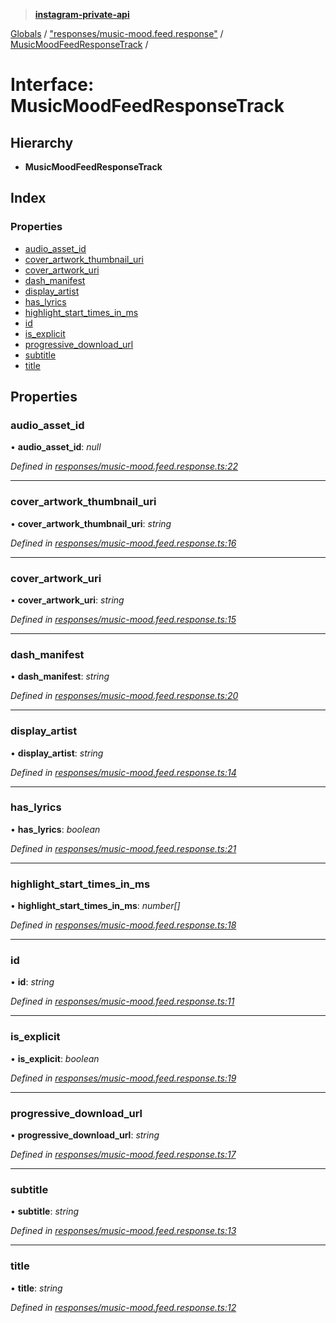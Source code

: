 > **[instagram-private-api](../README.md)**

[Globals](../globals.md) / ["responses/music-mood.feed.response"](../modules/_responses_music_mood_feed_response_.md) / [MusicMoodFeedResponseTrack](_responses_music_mood_feed_response_.musicmoodfeedresponsetrack.md) /

# Interface: MusicMoodFeedResponseTrack

## Hierarchy

* **MusicMoodFeedResponseTrack**

## Index

### Properties

* [audio_asset_id](_responses_music_mood_feed_response_.musicmoodfeedresponsetrack.md#audio_asset_id)
* [cover_artwork_thumbnail_uri](_responses_music_mood_feed_response_.musicmoodfeedresponsetrack.md#cover_artwork_thumbnail_uri)
* [cover_artwork_uri](_responses_music_mood_feed_response_.musicmoodfeedresponsetrack.md#cover_artwork_uri)
* [dash_manifest](_responses_music_mood_feed_response_.musicmoodfeedresponsetrack.md#dash_manifest)
* [display_artist](_responses_music_mood_feed_response_.musicmoodfeedresponsetrack.md#display_artist)
* [has_lyrics](_responses_music_mood_feed_response_.musicmoodfeedresponsetrack.md#has_lyrics)
* [highlight_start_times_in_ms](_responses_music_mood_feed_response_.musicmoodfeedresponsetrack.md#highlight_start_times_in_ms)
* [id](_responses_music_mood_feed_response_.musicmoodfeedresponsetrack.md#id)
* [is_explicit](_responses_music_mood_feed_response_.musicmoodfeedresponsetrack.md#is_explicit)
* [progressive_download_url](_responses_music_mood_feed_response_.musicmoodfeedresponsetrack.md#progressive_download_url)
* [subtitle](_responses_music_mood_feed_response_.musicmoodfeedresponsetrack.md#subtitle)
* [title](_responses_music_mood_feed_response_.musicmoodfeedresponsetrack.md#title)

## Properties

###  audio_asset_id

• **audio_asset_id**: *null*

*Defined in [responses/music-mood.feed.response.ts:22](https://github.com/Nerixyz/instagram-private-api/blob/e5037ee/src/responses/music-mood.feed.response.ts#L22)*

___

###  cover_artwork_thumbnail_uri

• **cover_artwork_thumbnail_uri**: *string*

*Defined in [responses/music-mood.feed.response.ts:16](https://github.com/Nerixyz/instagram-private-api/blob/e5037ee/src/responses/music-mood.feed.response.ts#L16)*

___

###  cover_artwork_uri

• **cover_artwork_uri**: *string*

*Defined in [responses/music-mood.feed.response.ts:15](https://github.com/Nerixyz/instagram-private-api/blob/e5037ee/src/responses/music-mood.feed.response.ts#L15)*

___

###  dash_manifest

• **dash_manifest**: *string*

*Defined in [responses/music-mood.feed.response.ts:20](https://github.com/Nerixyz/instagram-private-api/blob/e5037ee/src/responses/music-mood.feed.response.ts#L20)*

___

###  display_artist

• **display_artist**: *string*

*Defined in [responses/music-mood.feed.response.ts:14](https://github.com/Nerixyz/instagram-private-api/blob/e5037ee/src/responses/music-mood.feed.response.ts#L14)*

___

###  has_lyrics

• **has_lyrics**: *boolean*

*Defined in [responses/music-mood.feed.response.ts:21](https://github.com/Nerixyz/instagram-private-api/blob/e5037ee/src/responses/music-mood.feed.response.ts#L21)*

___

###  highlight_start_times_in_ms

• **highlight_start_times_in_ms**: *number[]*

*Defined in [responses/music-mood.feed.response.ts:18](https://github.com/Nerixyz/instagram-private-api/blob/e5037ee/src/responses/music-mood.feed.response.ts#L18)*

___

###  id

• **id**: *string*

*Defined in [responses/music-mood.feed.response.ts:11](https://github.com/Nerixyz/instagram-private-api/blob/e5037ee/src/responses/music-mood.feed.response.ts#L11)*

___

###  is_explicit

• **is_explicit**: *boolean*

*Defined in [responses/music-mood.feed.response.ts:19](https://github.com/Nerixyz/instagram-private-api/blob/e5037ee/src/responses/music-mood.feed.response.ts#L19)*

___

###  progressive_download_url

• **progressive_download_url**: *string*

*Defined in [responses/music-mood.feed.response.ts:17](https://github.com/Nerixyz/instagram-private-api/blob/e5037ee/src/responses/music-mood.feed.response.ts#L17)*

___

###  subtitle

• **subtitle**: *string*

*Defined in [responses/music-mood.feed.response.ts:13](https://github.com/Nerixyz/instagram-private-api/blob/e5037ee/src/responses/music-mood.feed.response.ts#L13)*

___

###  title

• **title**: *string*

*Defined in [responses/music-mood.feed.response.ts:12](https://github.com/Nerixyz/instagram-private-api/blob/e5037ee/src/responses/music-mood.feed.response.ts#L12)*